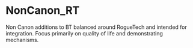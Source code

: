 # NonCanon_RT
Non Canon additions to BT balanced around RogueTech and intended for integration.  Focus primarily on quality of life and demonstrating mechanisms.
